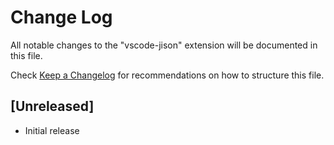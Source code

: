 # Change Log

All notable changes to the "vscode-jison" extension will be documented in this file.

Check [Keep a Changelog](http://keepachangelog.com/) for recommendations on how to structure this file.

## [Unreleased]

- Initial release